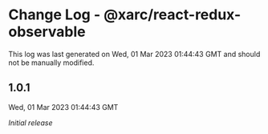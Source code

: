# Change Log - @xarc/react-redux-observable

This log was last generated on Wed, 01 Mar 2023 01:44:43 GMT and should not be manually modified.

## 1.0.1
Wed, 01 Mar 2023 01:44:43 GMT

_Initial release_

